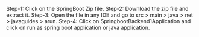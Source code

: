 Step-1: Click on the SpringBoot Zip file.
Step-2: Download the zip file and extract it.
Step-3: Open the file in any IDE and go to src > main > java > net > javaguides > arun.
Step-4: Click on SpringbootBackend1Application and click on run as spring boot application or java application.

